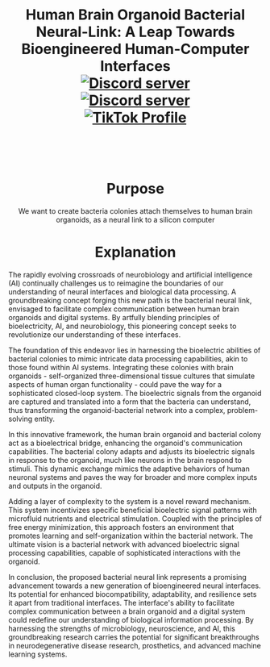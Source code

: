 <h1 align="center">Human Brain Organoid Bacterial Neural-Link: A Leap Towards Bioengineered Human-Computer Interfaces
<div align="center">
  <a href="https://discord.gg/mJECK72VhD">
    <img src="https://img.shields.io/static/v1?label=Unlimited%20Research%20Cooperative&message=Join%20Now&color=7289DA&logo=discord&style=for-the-badge" alt="Discord server">
  </a>
</div>
<div align="center">
  <a href="https://discord.gg/HBHGvDxDmt">
    <img src="https://img.shields.io/static/v1?label=Metaverse%20Crowdsource&message=450%20Members&color=7289DA&logo=discord&style=for-the-badge" alt="Discord server">
  </a>
</div>


<div align="center">
  <a href="https://www.tiktok.com/@metaversecrowdsourcebr">
    <img src="https://img.shields.io/badge/TikTok-%40metaversecrowdsourcebr-ff0080?style=for-the-badge&logo=tiktok&logoColor=white&labelColor=000000" alt="TikTok Profile">
  </a>
</div>


<br>
<br>
<h1 align="center">Purpose</h1>

<p align="center">We want to create bacteria colonies attach themselves to human brain organoids, as a neural link to a silicon computer</p>

<h1 align="center">Explanation</h1>


The rapidly evolving crossroads of neurobiology and artificial intelligence (AI) continually challenges us to reimagine the boundaries of our understanding of neural interfaces and biological data processing. A groundbreaking concept forging this new path is the bacterial neural link, envisaged to facilitate complex communication between human brain organoids and digital systems. By artfully blending principles of bioelectricity, AI, and neurobiology, this pioneering concept seeks to revolutionize our understanding of these interfaces.

The foundation of this endeavor lies in harnessing the bioelectric abilities of bacterial colonies to mimic intricate data processing capabilities, akin to those found within AI systems. Integrating these colonies with brain organoids - self-organized three-dimensional tissue cultures that simulate aspects of human organ functionality - could pave the way for a sophisticated closed-loop system. The bioelectric signals from the organoid are captured and translated into a form that the bacteria can understand, thus transforming the organoid-bacterial network into a complex, problem-solving entity.

In this innovative framework, the human brain organoid and bacterial colony act as a bioelectrical bridge, enhancing the organoid's communication capabilities. The bacterial colony adapts and adjusts its bioelectric signals in response to the organoid, much like neurons in the brain respond to stimuli. This dynamic exchange mimics the adaptive behaviors of human neuronal systems and paves the way for broader and more complex inputs and outputs in the organoid.

Adding a layer of complexity to the system is a novel reward mechanism. This system incentivizes specific beneficial bioelectric signal patterns with microfluid nutrients and electrical stimulation. Coupled with the principles of free energy minimization, this approach fosters an environment that promotes learning and self-organization within the bacterial network. The ultimate vision is a bacterial network with advanced bioelectric signal processing capabilities, capable of sophisticated interactions with the organoid.

In conclusion, the proposed bacterial neural link represents a promising advancement towards a new generation of bioengineered neural interfaces. Its potential for enhanced biocompatibility, adaptability, and resilience sets it apart from traditional interfaces. The interface's ability to facilitate complex communication between a brain organoid and a digital system could redefine our understanding of biological information processing. By harnessing the strengths of microbiology, neuroscience, and AI, this groundbreaking research carries the potential for significant breakthroughs in neurodegenerative disease research, prosthetics, and advanced machine learning systems.


<br>
<br>
<br>
<br>
